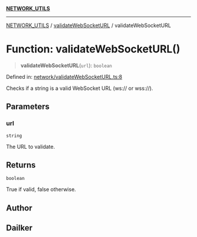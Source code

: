 [**NETWORK_UTILS**](../../README.md)

***

[NETWORK_UTILS](../../README.md) / [validateWebSocketURL](../README.md) / validateWebSocketURL

# Function: validateWebSocketURL()

> **validateWebSocketURL**(`url`): `boolean`

Defined in: [network/validateWebSocketURL.ts:8](https://github.com/dailker/everyutil-js/blob/b3e269da55b7d96c15eb37e98c5c4f6b94f05f6f/src/network/validateWebSocketURL.ts#L8)

Checks if a string is a valid WebSocket URL (ws:// or wss://).

## Parameters

### url

`string`

The URL to validate.

## Returns

`boolean`

True if valid, false otherwise.

## Author

## Dailker
